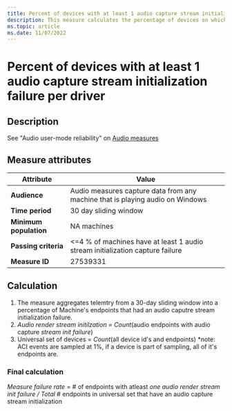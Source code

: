 ```yaml
---
title: Percent of devices with at least 1 audio capture stream initialization failure per driver
description: This measure calculates the percentage of devices on which there was nonzero audio stream initialization unexpected failures
ms.topic: article
ms.date: 11/07/2022
---
```


# Percent of devices with at least 1 audio capture stream initialization failure per driver

## Description

See "Audio user-mode reliability" on [Audio measures](audio-measures.md)

## Measure attributes

|Attribute|Value|
|----|----|
|**Audience**|Audio measures capture data from any machine that is playing audio on Windows|
|**Time period**|30 day sliding window|
|**Minimum population**|NA machines|
|**Passing criteria**|<=4 % of machines have at least 1 audio stream initialization capture failure|
|**Measure ID**|27539331|

## Calculation

1. The measure aggregates telemtry from a 30-day sliding window into a percentage of Machine's endpoints that had an audio caputre stream initialization failure.
2. *Audio render stream initilzation = Count*(audio endpoints with audio capture *stream init failure*)
3. Universal set of devices = *Count*(all device id's and endpoints)
    *note: ACI events are sampled at 1%, if a device is part of sampling, all of it's endpoints are.

### Final calculation

*Measure failure rate* = # of endpoints with atleast *one audio render stream init failure / Total* # endpoints in universal set that have an audio capture stream initialization
